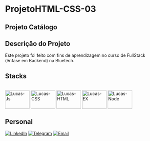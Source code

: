 # ProjetoHTML-CSS-03

## Projeto Catálogo

## Descrição do Projeto

Este projeto foi feito com fins de aprendizagem no curso de FullStack (ênfase em Backend) na Bluetech.

## Stacks

<div style="display: inline_block"><br>

<img align="center" alt="Lucas-Js" height="60" width="80" src="https://cdn.jsdelivr.net/gh/devicons/devicon/icons/javascript/javascript-original.svg"/>

<img align="center" alt="Lucas-CSS" height="60" width="80" src="https://cdn.jsdelivr.net/gh/devicons/devicon/icons/css3/css3-original.svg"/>

<img align="center" alt="Lucas-HTML" height="60" width="80" src="https://cdn.jsdelivr.net/gh/devicons/devicon/icons/html5/html5-original.svg"/>

<img align="center" alt="Lucas-EX" height="60" width="80" src="https://cdn.jsdelivr.net/gh/devicons/devicon/icons/express/express-original.svg" />

<img align="center" alt="Lucas-Node" height="60" width="80" src="https://cdn.jsdelivr.net/gh/devicons/devicon/icons/nodejs/nodejs-original.svg" />

</div>

## Personal

[![LinkedIn](https://img.shields.io/badge/LinkedIn-0077B5?style=for-the-badge&logo=linkedin&logoColor=white)](https://www.linkedin.com/in/lucasvmaia/)
[![Telegram](https://img.shields.io/badge/Telegram-2CA5E0?style=for-the-badge&logo=telegram&logoColor=white)](https://t.me/LucasVM1)
[![Email](https://img.shields.io/badge/Microsoft_Outlook-0078D4?style=for-the-badge&logo=microsoft-outlook&logoColor=white)](mailto:lucas.vianam@outlook.com)
